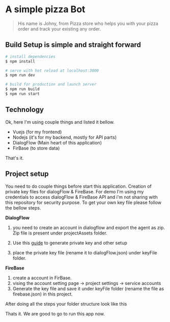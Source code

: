 # A simple pizza Bot

> His name is Johny, from Pizza store who helps you with your pizza order and track your existing any order.

## Build Setup is simple and straight forward

```bash
# install dependencies
$ npm install

# serve with hot reload at localhost:3000
$ npm run dev

# build for production and launch server
$ npm run build
$ npm run start
```

## Technology

Ok, here I'm using couple things and listed it bellow.

-  Vuejs (for my frontend)
-  Nodejs (it's for my backend, mostly for API parts)
-  DialogFlow (Main heart of this application)
-  FirBase (to store data)

That's it.

## Project setup

You need to do couple things before start this application. Creation of private key files for dialogFlow & FireBase. For demo I'm using my credentials to access dialogFlow & FireBase API and i'm not sharing with this repository for security purpose. To get your own key file please follow the bellow steps.

**DialogFlow**

1. you need to create an account in dialogflow and export the agent as zip. Zip file is present under projectAssets folder.

2. Use this [guide](https://github.com/googleapis/nodejs-dialogflow#before-you-begin) to generate private key and other setup

3. place the private key file (rename it to dialogFlow.json) under keyFile folder.

**FireBase**

1. create a account in FirBase.
2. vising the account setting page -> project settings -> service accounts
3. Generate the key file and save it under keyFile folder (rename the file as firebase.json) in this project.

After doing all the steps your folder structure look like this

Thats it. We are good to go to run this app now.
